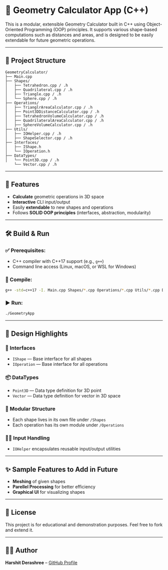 # 🧼 Geometry Calculator App (C++)

This is a modular, extensible Geometry Calculator built in C++ using Object-Oriented Programming (OOP) principles. It supports various shape-based computations such as distances and areas, and is designed to be easily extendable for future geometric operations.

---

## 📁 Project Structure

```
GeometryCalculator/
├── Main.cpp
├── Shapes/
│   ├── Tetrahedron.cpp / .h
│   ├── Quadrilateral.cpp / .h
│   ├── Triangle.cpp / .h
│   └── Sphere.cpp / .h
├── Operations/
│   ├── TrianglrAreaCalculator.cpp / .h
│   ├── Point3DDistanceCalculator.cpp / .h
│   ├── TetrahedronVolumeCalculator.cpp / .h
│   ├── QuadrilateralAreaCalculator.cpp / .h
│   ├── SphereVolumeCalculator.cpp / .h
├── Utils/
│   ├── IOHelper.cpp / .h
│   ├── ShapeSelector.cpp / .h
├── Interfaces/
│   ├── IShape.h
│   └── IOperation.h
├── DataTypes/
│   └── Point3D.cpp / .h
    └── Vector.cpp / .h
```

---

## 🚀 Features

* **Calculate** geometric operations in 3D space
* **Interactive** CLI input/output
* Easily **extendable** to new shapes and operations
* Follows **SOLID OOP principles** (interfaces, abstraction, modularity)

---

## 🛠️ Build & Run

### ✅ Prerequisites:

* C++ compiler with C++17 support (e.g., `g++`)
* Command line access (Linux, macOS, or WSL for Windows)

### 🔧 Compile:

```bash
g++ -std=c++17 -I. Main.cpp Shapes/*.cpp Operations/*.cpp Utils/*.cpp DataTypes/*.cpp -o GeometryApp
```

### ▶️ Run:

```bash
./GeometryApp
```

---

## 🧱 Design Highlights

### 🔄 Interfaces

* `IShape` — Base interface for all shapes
* `IOperation` — Base interface for all operations

### 📦 DataTypes

* `Point3D` — Data type definition for 3D point
* `Vector` — Data type definition for vector in 3D space

### 🧹 Modular Structure

* Each shape lives in its own file under `/Shapes`
* Each operation has its own module under `/Operations`

### 👨‍💻 Input Handling

* `IOHelper` encapsulates reusable input/output utilities

---

## ✨ Sample Features to Add in Future

* **Meshing** of given shapes
* **Parellel Processing** for better efficiency
* **Graphical UI** for visualizing shapes

---

## 📜 License

This project is for educational and demonstration purposes. Feel free to fork and extend it.

---

## 🙇‍♂️ Author

**Harshit Derashree** – [GitHub Profile](https://github.com/hderashri)
